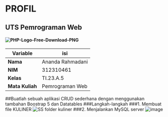 # PROFIL
## UTS Pemrograman Web

#### ![PHP-Logo-Free-Download-PNG](https://github.com/user-attachments/assets/873fceee-6f6b-4685-97dc-3d4410698235)

| Variable           |       isi           |
| -------------------|---------------------|
| **Nama**           | Ananda Rahmadani    |
| **NIM**            | 312310461           |
| **Kelas**          | TI.23.A.5           |
| **Mata Kuliah**    | Pemrograman Web     |

##Buatlah sebuah aplikasi CRUD sederhana dengan menggunakan tambahan Boostrap 5  dan Datatables
###Langkah-langkah
###1. Membuat file KULINER
![SS folder kuliner](https://github.com/user-attachments/assets/d6cbbdde-6e4b-4578-94dd-6794500f5804)
###2. Menjalankan MySQL server
![image](https://github.com/user-attachments/assets/1867ceab-d9c1-4b59-a79e-701b1ee84cbe)
